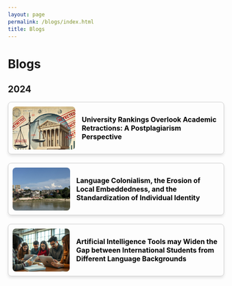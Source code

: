 ```yaml
---
layout: page
permalink: /blogs/index.html
title: Blogs
---
```


# Blogs

## 2024

<style>
  .card-container {
    display: flex;
    align-items: center;
    border: 1px solid #ccc;
    border-radius: 8px;
    margin-bottom: 20px;
    padding: 10px;
    box-shadow: 0 4px 6px rgba(0, 0, 0, 0.1);
  }

  .card-container img {
    width: 150px; 
    height: 100px;
    object-fit: cover;
    border-radius: 8px;
    margin-right: 15px; 
  }

  .card-container a {
    text-decoration: none; 
    color: #000;
    font-size: 16px;
    font-weight: bold;
  }

  .card-container a:hover {
    text-decoration: underline;
  }
</style>

<div class="card-container">
  <img src="/blogs/20241213figure/Figure 6.png" alt="Figure 6">
  <a href="https://www.tanggengyan.com/blogs/20241213">University Rankings Overlook Academic Retractions: A Postplagiarism Perspective</a>
</div>

<div class="card-container">
  <img src="/blogs/20241124(1).jpg" alt="Figure 7">
  <a href="https://www.tanggengyan.com/blogs/20241124">Language Colonialism, the Erosion of Local Embeddedness, and the Standardization of Individual Identity</a>
</div>

<div class="card-container">
  <img src="/blogs/20241123.png" alt="Figure 8">
  <a href="https://www.tanggengyan.com/blogs/20241123">Artificial Intelligence Tools may Widen the Gap between International Students from Different Language Backgrounds</a>
</div>

